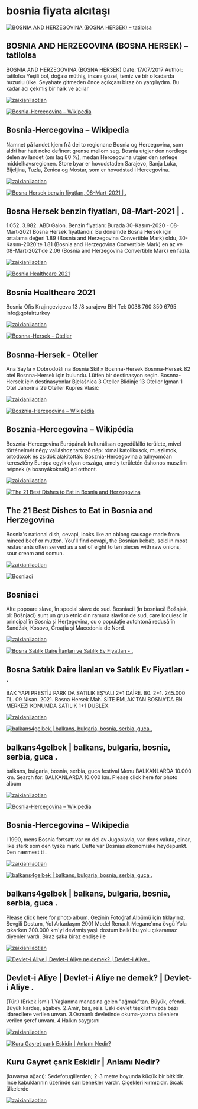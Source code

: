 # bosnia fiyata alcıtaşı
<a href="https://mnn.zoosnet.net/LR/Chatpre.aspx?id=MNN94995150&p=https://topgrinding.com/" target="_blank">![BOSNIA AND HERZEGOVINA (BOSNA HERSEK) – tatilolsa](https://github.com/technlg/images/blob/main/51.jpg)</a>
## BOSNIA AND HERZEGOVINA (BOSNA HERSEK) – tatilolsa
BOSNIA AND HERZEGOVINA (BOSNA HERSEK) Date: 17/07/2017 Author: tatilolsa Yeşili bol, doğası müthiş, insanı güzel, temiz ve bir o kadarda huzurlu ülke. Seyahate gitmeden önce açıkçası biraz ön yargılıydım. Bu kadar acı çekmiş bir halk ve acılar 
<a href="https://mnn.zoosnet.net/LR/Chatpre.aspx?id=MNN94995150&p=https://topgrinding.com/" target="_blank"><img src="https://github.com/technlg/images/raw/main/chat11.jpg" alt="zaixianliaotian"/></a><a href="//whatsapp.shibangsoft.com/WhatsApp.php" ><img src="https://github.com/technlg/images/raw/main/chat11.png" alt=""></a>
<a href="https://mnn.zoosnet.net/LR/Chatpre.aspx?id=MNN94995150&p=https://topgrinding.com/" target="_blank">![Bosnia-Hercegovina – Wikipedia](https://github.com/technlg/images/blob/main/52.jpg)</a>
## Bosnia-Hercegovina – Wikipedia
Namnet på landet kjem frå dei to regionane Bosnia og Hercegovina, som aldri har hatt noko definert grense mellom seg. Bosnia utgjer den nordlege delen av landet (om lag 80 %), medan Hercegovina utgjer den sørlege middelhavsregionen. Store byar er hovudstaden Sarajevo, Banja Luka, Bijeljina, Tuzla, Zenica og Mostar, som er hovudstad i Hercegovina.
<a href="https://mnn.zoosnet.net/LR/Chatpre.aspx?id=MNN94995150&p=https://topgrinding.com/" target="_blank"><img src="https://github.com/technlg/images/raw/main/chat11.jpg" alt="zaixianliaotian"/></a><a href="//whatsapp.shibangsoft.com/WhatsApp.php" ><img src="https://github.com/technlg/images/raw/main/chat11.png" alt=""></a>
<a href="https://mnn.zoosnet.net/LR/Chatpre.aspx?id=MNN94995150&p=https://topgrinding.com/" target="_blank">![Bosna Hersek benzin fiyatları, 08-Mart-2021 | .](https://github.com/technlg/images/blob/main/57.jpg)</a>
## Bosna Hersek benzin fiyatları, 08-Mart-2021 | .
1.052. 3.982. ABD Galon. Benzin fiyatları: Burada 30-Kasım-2020 - 08-Mart-2021 Bosna Hersek fiyatlarıdır. Bu dönemde Bosna Hersek için ortalama değeri 1.89 (Bosnia and Herzegovina Convertible Mark) oldu, 30-Kasım-2020'te 1.81 (Bosnia and Herzegovina Convertible Mark) en az ve 08-Mart-2021'de 2.06 (Bosnia and Herzegovina Convertible Mark) en fazla.
<a href="https://mnn.zoosnet.net/LR/Chatpre.aspx?id=MNN94995150&p=https://topgrinding.com/" target="_blank"><img src="https://github.com/technlg/images/raw/main/chat11.jpg" alt="zaixianliaotian"/></a><a href="//whatsapp.shibangsoft.com/WhatsApp.php" ><img src="https://github.com/technlg/images/raw/main/chat11.png" alt=""></a>
<a href="https://mnn.zoosnet.net/LR/Chatpre.aspx?id=MNN94995150&p=https://topgrinding.com/" target="_blank">![Bosnia Healthcare 2021](https://github.com/technlg/images/blob/main/17.jpg)</a>
## Bosnia Healthcare 2021
Bosnia Ofis Krajinçeviçeva 13 /8 sarajevo BiH Tel: 0038 760 350 6795 info@gofairturkey
<a href="https://mnn.zoosnet.net/LR/Chatpre.aspx?id=MNN94995150&p=https://topgrinding.com/" target="_blank"><img src="https://github.com/technlg/images/raw/main/chat11.jpg" alt="zaixianliaotian"/></a><a href="//whatsapp.shibangsoft.com/WhatsApp.php" ><img src="https://github.com/technlg/images/raw/main/chat11.png" alt=""></a>
<a href="https://mnn.zoosnet.net/LR/Chatpre.aspx?id=MNN94995150&p=https://topgrinding.com/" target="_blank">![Bosnna-Hersek - Oteller](https://github.com/technlg/images/blob/main/49.jpg)</a>
## Bosnna-Hersek - Oteller
Ana Sayfa » Dobrodošli na Bosnia Ski! » Bosnna-Hersek Bosnna-Hersek 82 otel Bosnna-Hersek için bulundu. Lütfen bir destinasyon seçin. Bosnna-Hersek için destinasyonlar Bjelašnica 3 Oteller Blidinje 13 Oteller Igman 1 Otel Jahorina 29 Oteller Kupres Vlašić 
<a href="https://mnn.zoosnet.net/LR/Chatpre.aspx?id=MNN94995150&p=https://topgrinding.com/" target="_blank"><img src="https://github.com/technlg/images/raw/main/chat11.jpg" alt="zaixianliaotian"/></a><a href="//whatsapp.shibangsoft.com/WhatsApp.php" ><img src="https://github.com/technlg/images/raw/main/chat11.png" alt=""></a>
<a href="https://mnn.zoosnet.net/LR/Chatpre.aspx?id=MNN94995150&p=https://topgrinding.com/" target="_blank">![Bosznia-Hercegovina – Wikipédia](https://github.com/technlg/images/blob/main/12.jpg)</a>
## Bosznia-Hercegovina – Wikipédia
Bosznia-Hercegovina Európának kulturálisan egyedülálló területe, mivel történelmét négy valláshoz tartozó nép: római katolikusok, muszlimok, ortodoxok és zsidók alakították. Bosznia-Hercegovina a túlnyomóan keresztény Európa egyik olyan országa, amely területén őshonos muszlim népnek (a bosnyákoknak) ad otthont.
<a href="https://mnn.zoosnet.net/LR/Chatpre.aspx?id=MNN94995150&p=https://topgrinding.com/" target="_blank"><img src="https://github.com/technlg/images/raw/main/chat11.jpg" alt="zaixianliaotian"/></a><a href="//whatsapp.shibangsoft.com/WhatsApp.php" ><img src="https://github.com/technlg/images/raw/main/chat11.png" alt=""></a>
<a href="https://mnn.zoosnet.net/LR/Chatpre.aspx?id=MNN94995150&p=https://topgrinding.com/" target="_blank">![The 21 Best Dishes to Eat in Bosnia and Herzegovina](https://github.com/technlg/images/blob/main/58.jpg)</a>
## The 21 Best Dishes to Eat in Bosnia and Herzegovina
Bosnia's national dish, cevapi, looks like an oblong sausage made from minced beef or mutton. You'll find cevapi, the Bosnian kebab, sold in most restaurants often served as a set of eight to ten pieces with raw onions, sour cream and somun.
<a href="https://mnn.zoosnet.net/LR/Chatpre.aspx?id=MNN94995150&p=https://topgrinding.com/" target="_blank"><img src="https://github.com/technlg/images/raw/main/chat11.jpg" alt="zaixianliaotian"/></a><a href="//whatsapp.shibangsoft.com/WhatsApp.php" ><img src="https://github.com/technlg/images/raw/main/chat11.png" alt=""></a>
<a href="https://mnn.zoosnet.net/LR/Chatpre.aspx?id=MNN94995150&p=https://topgrinding.com/" target="_blank">![Bosniaci](https://github.com/technlg/images/blob/main/63.jpg)</a>
## Bosniaci
Alte popoare slave, în special slave de sud. Bosniacii (în bosniacă Bošnjak, pl: Bošnjaci) sunt un grup etnic din ramura slavilor de sud, care locuiesc în principal în Bosnia și Herțegovina, cu o populație autohtonă redusă în Sandžak, Kosovo, Croația și Macedonia de Nord.
<a href="https://mnn.zoosnet.net/LR/Chatpre.aspx?id=MNN94995150&p=https://topgrinding.com/" target="_blank"><img src="https://github.com/technlg/images/raw/main/chat11.jpg" alt="zaixianliaotian"/></a><a href="//whatsapp.shibangsoft.com/WhatsApp.php" ><img src="https://github.com/technlg/images/raw/main/chat11.png" alt=""></a>
<a href="https://mnn.zoosnet.net/LR/Chatpre.aspx?id=MNN94995150&p=https://topgrinding.com/" target="_blank">![Bosna Satılık Daire İlanları ve Satılık Ev Fiyatları - .](https://github.com/technlg/images/blob/main/40.jpg)</a>
## Bosna Satılık Daire İlanları ve Satılık Ev Fiyatları - .
BAK YAPI PRESTİJ PARK DA SATILIK EŞYALI 2+1 DAİRE. 80. 2+1. 245.000 TL. 09 Nisan. 2021. Bosna Hersek Mah. SİTE EMLAK'TAN BOSNA'DA EN MERKEZİ KONUMDA SATILIK 1+1 DUBLEX.
<a href="https://mnn.zoosnet.net/LR/Chatpre.aspx?id=MNN94995150&p=https://topgrinding.com/" target="_blank"><img src="https://github.com/technlg/images/raw/main/chat11.jpg" alt="zaixianliaotian"/></a><a href="//whatsapp.shibangsoft.com/WhatsApp.php" ><img src="https://github.com/technlg/images/raw/main/chat11.png" alt=""></a>
<a href="https://mnn.zoosnet.net/LR/Chatpre.aspx?id=MNN94995150&p=https://topgrinding.com/" target="_blank">![balkans4gelbek | balkans, bulgaria, bosnia, serbia, guca .](https://github.com/technlg/images/blob/main/45.jpg)</a>
## balkans4gelbek | balkans, bulgaria, bosnia, serbia, guca .
balkans, bulgaria, bosnia, serbia, guca festival Menu BALKANLARDA 10.000 km. Search for: BALKANLARDA 10.000 km. Please click here for photo album 
<a href="https://mnn.zoosnet.net/LR/Chatpre.aspx?id=MNN94995150&p=https://topgrinding.com/" target="_blank"><img src="https://github.com/technlg/images/raw/main/chat11.jpg" alt="zaixianliaotian"/></a><a href="//whatsapp.shibangsoft.com/WhatsApp.php" ><img src="https://github.com/technlg/images/raw/main/chat11.png" alt=""></a>
<a href="https://mnn.zoosnet.net/LR/Chatpre.aspx?id=MNN94995150&p=https://topgrinding.com/" target="_blank">![Bosnia-Hercegovina – Wikipedia](https://github.com/technlg/images/blob/main/4.jpg)</a>
## Bosnia-Hercegovina – Wikipedia
I 1990, mens Bosnia fortsatt var en del av Jugoslavia, var dens valuta, dinar, like sterk som den tyske mark. Dette var Bosnias økonomiske høydepunkt. Den nærmest ti .
<a href="https://mnn.zoosnet.net/LR/Chatpre.aspx?id=MNN94995150&p=https://topgrinding.com/" target="_blank"><img src="https://github.com/technlg/images/raw/main/chat11.jpg" alt="zaixianliaotian"/></a><a href="//whatsapp.shibangsoft.com/WhatsApp.php" ><img src="https://github.com/technlg/images/raw/main/chat11.png" alt=""></a>
<a href="https://mnn.zoosnet.net/LR/Chatpre.aspx?id=MNN94995150&p=https://topgrinding.com/" target="_blank">![balkans4gelbek | balkans, bulgaria, bosnia, serbia, guca .](https://github.com/technlg/images/blob/main/57.jpg)</a>
## balkans4gelbek | balkans, bulgaria, bosnia, serbia, guca .
Please click here for photo album. Gezinin Fotoğraf Albümü için tıklayınız. Sevgili Dostum, Yol Arkadaşım 2001 Model Renault Megane'ıma övgü Yola çıkarken 200.000 km'yi devirmiş yaşlı dostum belki bu yolu çıkaramaz diyenler vardı. Biraz şaka biraz endişe ile 
<a href="https://mnn.zoosnet.net/LR/Chatpre.aspx?id=MNN94995150&p=https://topgrinding.com/" target="_blank"><img src="https://github.com/technlg/images/raw/main/chat11.jpg" alt="zaixianliaotian"/></a><a href="//whatsapp.shibangsoft.com/WhatsApp.php" ><img src="https://github.com/technlg/images/raw/main/chat11.png" alt=""></a>
<a href="https://mnn.zoosnet.net/LR/Chatpre.aspx?id=MNN94995150&p=https://topgrinding.com/" target="_blank">![Devlet-i Aliye | Devlet-i Aliye ne demek? | Devlet-i Aliye .](https://github.com/technlg/images/blob/main/18.jpg)</a>
## Devlet-i Aliye | Devlet-i Aliye ne demek? | Devlet-i Aliye .
(Tür.) (Erkek İsmi) 1.Yaşlanma manasına gelen "ağmak"tan. Büyük, efendi. Büyük kardeş, ağabey. 2.Amir, baş, reis. Eski devlet teşkilatımızda bazı idarecilere verilen unvan. 3.Osmanlı devletinde okuma-yazma bilenlere verilen şeref unvanı. 4.Halkın saygısını 
<a href="https://mnn.zoosnet.net/LR/Chatpre.aspx?id=MNN94995150&p=https://topgrinding.com/" target="_blank"><img src="https://github.com/technlg/images/raw/main/chat11.jpg" alt="zaixianliaotian"/></a><a href="//whatsapp.shibangsoft.com/WhatsApp.php" ><img src="https://github.com/technlg/images/raw/main/chat11.png" alt=""></a>
<a href="https://mnn.zoosnet.net/LR/Chatpre.aspx?id=MNN94995150&p=https://topgrinding.com/" target="_blank">![Kuru Gayret çarık Eskidir | Anlamı Nedir?](https://github.com/technlg/images/blob/main/50.jpg)</a>
## Kuru Gayret çarık Eskidir | Anlamı Nedir?
(kuvasya ağacı): Sedefotugillerden; 2-3 metre boyunda küçük bir bitkidir. İnce kabuklarının üzerinde sarı benekler vardır. Çiçekleri kırmızıdır. Sıcak ülkelerde
<a href="https://mnn.zoosnet.net/LR/Chatpre.aspx?id=MNN94995150&p=https://topgrinding.com/" target="_blank"><img src="https://github.com/technlg/images/raw/main/chat11.jpg" alt="zaixianliaotian"/></a><a href="//whatsapp.shibangsoft.com/WhatsApp.php" ><img src="https://github.com/technlg/images/raw/main/chat11.png" alt=""></a>
